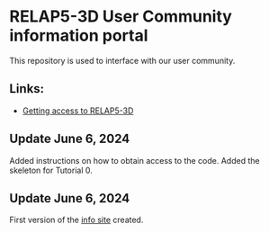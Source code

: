 # RELAP5-3D User Community information portal
This repository is used to interface with our user community.

## Links:
- [Getting access to RELAP5-3D](FAQs/Getting_access_to_relap.md)

## Update June 6, 2024
Added instructions on how to obtain access to the code.
Added the skeleton for Tutorial 0.

## Update June 6, 2024
First version of the
[info site](https://github.com/RELAP5-3D-UserCommunity/info) created.
